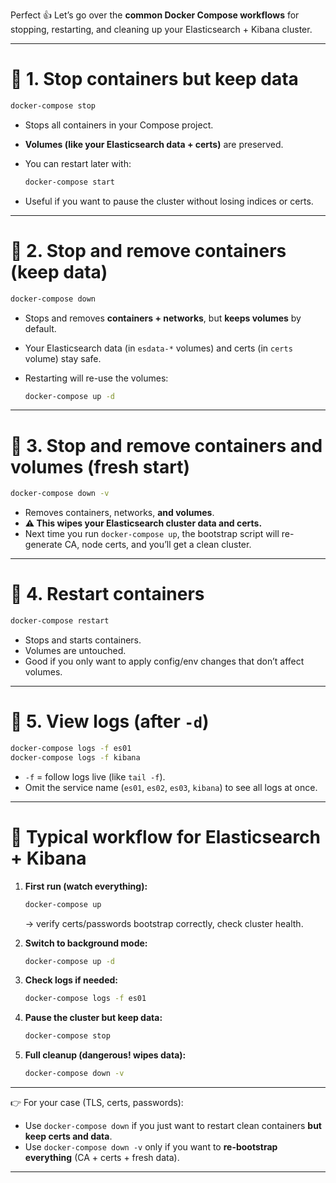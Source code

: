 Perfect 👍 Let’s go over the **common Docker Compose workflows** for stopping, restarting, and cleaning up your Elasticsearch + Kibana cluster.

---

# 🔹 1. Stop containers but keep data

```bash
docker-compose stop
```

* Stops all containers in your Compose project.
* **Volumes (like your Elasticsearch data + certs)** are preserved.
* You can restart later with:

  ```bash
  docker-compose start
  ```
* Useful if you want to pause the cluster without losing indices or certs.

---

# 🔹 2. Stop and remove containers (keep data)

```bash
docker-compose down
```

* Stops and removes **containers + networks**, but **keeps volumes** by default.
* Your Elasticsearch data (in `esdata-*` volumes) and certs (in `certs` volume) stay safe.
* Restarting will re-use the volumes:

  ```bash
  docker-compose up -d
  ```

---

# 🔹 3. Stop and remove containers **and volumes** (fresh start)

```bash
docker-compose down -v
```

* Removes containers, networks, **and volumes**.
* **⚠️ This wipes your Elasticsearch cluster data and certs.**
* Next time you run `docker-compose up`, the bootstrap script will re-generate CA, node certs, and you’ll get a clean cluster.

---

# 🔹 4. Restart containers

```bash
docker-compose restart
```

* Stops and starts containers.
* Volumes are untouched.
* Good if you only want to apply config/env changes that don’t affect volumes.

---

# 🔹 5. View logs (after `-d`)

```bash
docker-compose logs -f es01
docker-compose logs -f kibana
```

* `-f` = follow logs live (like `tail -f`).
* Omit the service name (`es01`, `es02`, `es03`, `kibana`) to see all logs at once.

---

# 🔹 Typical workflow for Elasticsearch + Kibana

1. **First run (watch everything):**

   ```bash
   docker-compose up
   ```

   → verify certs/passwords bootstrap correctly, check cluster health.

2. **Switch to background mode:**

   ```bash
   docker-compose up -d
   ```

3. **Check logs if needed:**

   ```bash
   docker-compose logs -f es01
   ```

4. **Pause the cluster but keep data:**

   ```bash
   docker-compose stop
   ```

5. **Full cleanup (dangerous! wipes data):**

   ```bash
   docker-compose down -v
   ```

---

👉 For your case (TLS, certs, passwords):

* Use `docker-compose down` if you just want to restart clean containers **but keep certs and data**.
* Use `docker-compose down -v` only if you want to **re-bootstrap everything** (CA + certs + fresh data).

---


